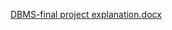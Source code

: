 [DBMS-final project explanation.docx](https://github.com/Hsuan127/Database-Management-Final-Project/files/7685699/DBMS-project.explanation.docx)

